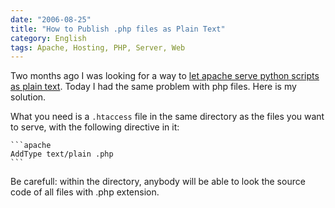 ```yaml
---
date: "2006-08-25"
title: "How to Publish .php files as Plain Text"
category: English
tags: Apache, Hosting, PHP, Server, Web
---
```


Two months ago I was looking for a way to [let apache serve python scripts as plain text](https://kevin.deldycke.com/2006/05/how-to-localy-disable-python-cgi/). Today I had the same problem with php files. Here is my solution.

What you need is a `.htaccess` file in the same directory as the files you want to serve, with the following directive in it:

    ```apache
    AddType text/plain .php
    ```

Be carefull: within the directory, anybody will be able to look the source code of all files with .php extension.
